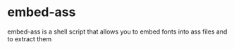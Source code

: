 embed-ass
=========

embed-ass is a shell script that allows you to embed fonts into ass files and to extract them
